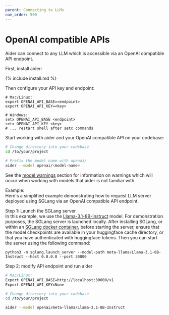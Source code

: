 ```yaml
---
parent: Connecting to LLMs
nav_order: 500
---
```


# OpenAI compatible APIs

Aider can connect to any LLM which is accessible via an OpenAI compatible API endpoint.

First, install aider:

{% include install.md %}

Then configure your API key and endpoint:

```
# Mac/Linux:
export OPENAI_API_BASE=<endpoint>
export OPENAI_API_KEY=<key>

# Windows:
setx OPENAI_API_BASE <endpoint>
setx OPENAI_API_KEY <key>
# ... restart shell after setx commands
```

Start working with aider and your OpenAI compatible API on your codebase:

```bash
# Change directory into your codebase
cd /to/your/project

# Prefix the model name with openai/
aider --model openai/<model-name>
```

See the [model warnings](warnings.html)
section for information on warnings which will occur
when working with models that aider is not familiar with.

Example:    
Here's a simplified example demonstrating how to request LLM server deployed using SGLang via an OpenAI compatible API endpoint.
   
Step 1: Launch the SGLang server   
In this example, we use the [Llama-3.1-8B-Instruct](https://huggingface.co/meta-llama/Llama-3.1-8B-Instruct) model. For demonstration purposes, the SGLang server is launched locally. After installing SGLang, or within an [SGLang docker container](https://hub.docker.com/r/lmsysorg/sglang/tags), before starting the server, ensure that the model checkpoints are available in your huggingface cache directory, or that you have authenticated with huggingface tokens. Then you can start the server using the following command:
```
python3 -m sglang.launch_server --model-path meta-llama/Llama-3.1-8B-Instruct --host 0.0.0.0 --port 30000
```


Step 2: modify API endpoint and run aider
```bash
# Mac/Linux:
Export OPENAI_API_BASE=http://localhost:30000/v1
Export OPENAI_API_KEY=None

# Change directory into your codebase
cd /to/your/project

aider --model openai/meta-llama/Llama-3.1-8B-Instruct
```
